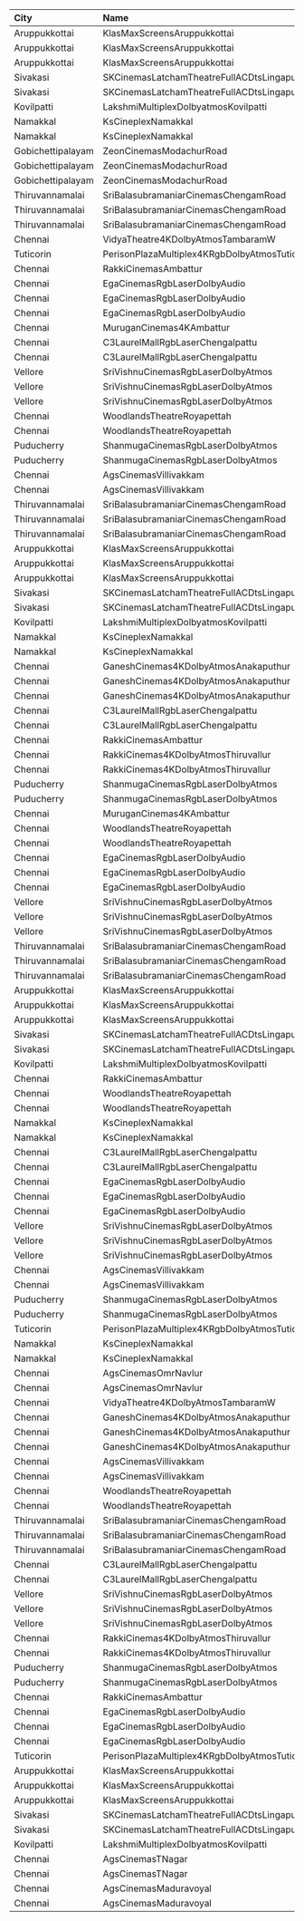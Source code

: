 | City              | Name                                             | Language |  Time | Type          | Price | Capacity | Booked |
| :---------------- | :----------------------------------------------- | :------- | ----: | :------------ | ----: | -------: | -----: |
| Aruppukkottai     | KlasMaxScreensAruppukkottai                      | Tamil    | 10:30 | Executive     |  130₹ |       96 |     96 |
| Aruppukkottai     | KlasMaxScreensAruppukkottai                      | Tamil    | 10:30 | Premium       |  100₹ |      416 |    208 |
| Aruppukkottai     | KlasMaxScreensAruppukkottai                      | Tamil    | 10:30 | Basic         |  100₹ |       46 |     46 |
| Sivakasi          | SKCinemasLatchamTheatreFullACDtsLingapuramColony | Tamil    | 10:30 | FirstClass    |  100₹ |      192 |     32 |
| Sivakasi          | SKCinemasLatchamTheatreFullACDtsLingapuramColony | Tamil    | 10:30 | SecondClass   |   70₹ |      214 |    214 |
| Kovilpatti        | LakshmiMultiplexDolbyatmosKovilpatti             | Tamil    | 10:30 | Platinum      |  120₹ |      208 |    104 |
| Namakkal          | KsCineplexNamakkal                               | Tamil    | 10:45 | FirstClass    |  100₹ |      133 |     59 |
| Namakkal          | KsCineplexNamakkal                               | Tamil    | 10:45 | SecondClass   |  100₹ |       40 |     27 |
| Gobichettipalayam | ZeonCinemasModachurRoad                          | Tamil    | 10:45 | Platinum      |  150₹ |       12 |      5 |
| Gobichettipalayam | ZeonCinemasModachurRoad                          | Tamil    | 10:45 | Gold          |  110₹ |      106 |     45 |
| Gobichettipalayam | ZeonCinemasModachurRoad                          | Tamil    | 10:45 | Silver        |   80₹ |       14 |      7 |
| Thiruvannamalai   | SriBalasubramaniarCinemasChengamRoad             | Tamil    | 11:15 | VipStadium    |  130₹ |       32 |     10 |
| Thiruvannamalai   | SriBalasubramaniarCinemasChengamRoad             | Tamil    | 11:15 | Executive     |  110₹ |       98 |     42 |
| Thiruvannamalai   | SriBalasubramaniarCinemasChengamRoad             | Tamil    | 11:15 | Economy       |   90₹ |       96 |     42 |
| Chennai           | VidyaTheatre4KDolbyAtmosTambaramW                | Tamil    | 11:30 | FirstClass    |  110₹ |      560 |    338 |
| Tuticorin         | PerisonPlazaMultiplex4KRgbDolbyAtmosTuticorin    | Tamil    | 11:30 | Premium       |  150₹ |      211 |     11 |
| Chennai           | RakkiCinemasAmbattur                             | Tamil    | 11:30 | Executive     |  110₹ |      210 |      8 |
| Chennai           | EgaCinemasRgbLaserDolbyAudio                     | Tamil    | 11:30 | Platinum      |  153₹ |       38 |     14 |
| Chennai           | EgaCinemasRgbLaserDolbyAudio                     | Tamil    | 11:30 | Gold          |  112₹ |      183 |     68 |
| Chennai           | EgaCinemasRgbLaserDolbyAudio                     | Tamil    | 11:30 | Copper        |   60₹ |       25 |     25 |
| Chennai           | MuruganCinemas4KAmbattur                         | Tamil    | 11:40 | Diamond       |  110₹ |       80 |      0 |
| Chennai           | C3LaurelMallRgbLaserChengalpattu                 | Tamil    | 11:45 | Platinum      |  150₹ |      224 |      0 |
| Chennai           | C3LaurelMallRgbLaserChengalpattu                 | Tamil    | 11:45 | Silver        |  150₹ |       40 |      0 |
| Vellore           | SriVishnuCinemasRgbLaserDolbyAtmos               | Tamil    | 11:45 | Box           |  130₹ |       18 |     18 |
| Vellore           | SriVishnuCinemasRgbLaserDolbyAtmos               | Tamil    | 11:45 | Couple        |  130₹ |       20 |      0 |
| Vellore           | SriVishnuCinemasRgbLaserDolbyAtmos               | Tamil    | 11:45 | Gold          |  110₹ |      247 |    135 |
| Chennai           | WoodlandsTheatreRoyapettah                       | Tamil    | 12:00 | FirstClass    |  100₹ |      408 |    391 |
| Chennai           | WoodlandsTheatreRoyapettah                       | Tamil    | 12:00 | SecondClass   |   60₹ |       51 |     51 |
| Puducherry        | ShanmugaCinemasRgbLaserDolbyAtmos                | Tamil    | 12:00 | Platinum      |  100₹ |      110 |      2 |
| Puducherry        | ShanmugaCinemasRgbLaserDolbyAtmos                | Tamil    | 12:00 | Gold          |   75₹ |       22 |      0 |
| Chennai           | AgsCinemasVillivakkam                            | English  | 13:15 | Pearl         |   60₹ |        9 |      0 |
| Chennai           | AgsCinemasVillivakkam                            | English  | 13:15 | Diamond       |  150₹ |       73 |     10 |
| Thiruvannamalai   | SriBalasubramaniarCinemasChengamRoad             | Tamil    | 14:30 | VipStadium    |  130₹ |       32 |     10 |
| Thiruvannamalai   | SriBalasubramaniarCinemasChengamRoad             | Tamil    | 14:30 | Executive     |  110₹ |       98 |     42 |
| Thiruvannamalai   | SriBalasubramaniarCinemasChengamRoad             | Tamil    | 14:30 | Economy       |   90₹ |       96 |     42 |
| Aruppukkottai     | KlasMaxScreensAruppukkottai                      | Tamil    | 14:30 | Executive     |  130₹ |       96 |     96 |
| Aruppukkottai     | KlasMaxScreensAruppukkottai                      | Tamil    | 14:30 | Premium       |  100₹ |      416 |    208 |
| Aruppukkottai     | KlasMaxScreensAruppukkottai                      | Tamil    | 14:30 | Basic         |  100₹ |       46 |     46 |
| Sivakasi          | SKCinemasLatchamTheatreFullACDtsLingapuramColony | Tamil    | 14:30 | FirstClass    |  100₹ |      192 |     32 |
| Sivakasi          | SKCinemasLatchamTheatreFullACDtsLingapuramColony | Tamil    | 14:30 | SecondClass   |   70₹ |      214 |    214 |
| Kovilpatti        | LakshmiMultiplexDolbyatmosKovilpatti             | Tamil    | 14:30 | Platinum      |  120₹ |      208 |    106 |
| Namakkal          | KsCineplexNamakkal                               | Tamil    | 14:45 | FirstClass    |  100₹ |      133 |     63 |
| Namakkal          | KsCineplexNamakkal                               | Tamil    | 14:45 | SecondClass   |  100₹ |       40 |     27 |
| Chennai           | GaneshCinemas4KDolbyAtmosAnakaputhur             | Tamil    | 14:45 | Box           |  110₹ |       24 |      0 |
| Chennai           | GaneshCinemas4KDolbyAtmosAnakaputhur             | Tamil    | 14:45 | Gold          |  110₹ |       82 |      0 |
| Chennai           | GaneshCinemas4KDolbyAtmosAnakaputhur             | Tamil    | 14:45 | Silver        |  110₹ |      174 |    106 |
| Chennai           | C3LaurelMallRgbLaserChengalpattu                 | Tamil    | 14:45 | Platinum      |  150₹ |      224 |      0 |
| Chennai           | C3LaurelMallRgbLaserChengalpattu                 | Tamil    | 14:45 | Silver        |  150₹ |       40 |      0 |
| Chennai           | RakkiCinemasAmbattur                             | Tamil    | 15:00 | Executive     |  110₹ |      210 |      2 |
| Chennai           | RakkiCinemas4KDolbyAtmosThiruvallur              | Tamil    | 15:00 | Box           |  110₹ |        9 |      9 |
| Chennai           | RakkiCinemas4KDolbyAtmosThiruvallur              | Tamil    | 15:00 | Premiumcircle |  110₹ |      509 |     24 |
| Puducherry        | ShanmugaCinemasRgbLaserDolbyAtmos                | Tamil    | 15:00 | Platinum      |  100₹ |      110 |      0 |
| Puducherry        | ShanmugaCinemasRgbLaserDolbyAtmos                | Tamil    | 15:00 | Gold          |   75₹ |       22 |      0 |
| Chennai           | MuruganCinemas4KAmbattur                         | Tamil    | 15:05 | Diamond       |  110₹ |       80 |      0 |
| Chennai           | WoodlandsTheatreRoyapettah                       | Tamil    | 15:15 | FirstClass    |  100₹ |      408 |    391 |
| Chennai           | WoodlandsTheatreRoyapettah                       | Tamil    | 15:15 | SecondClass   |   60₹ |       51 |     51 |
| Chennai           | EgaCinemasRgbLaserDolbyAudio                     | Tamil    | 15:15 | Platinum      |  153₹ |       38 |     14 |
| Chennai           | EgaCinemasRgbLaserDolbyAudio                     | Tamil    | 15:15 | Gold          |  112₹ |      183 |     69 |
| Chennai           | EgaCinemasRgbLaserDolbyAudio                     | Tamil    | 15:15 | Copper        |   60₹ |       25 |     25 |
| Vellore           | SriVishnuCinemasRgbLaserDolbyAtmos               | Tamil    | 15:15 | Box           |  130₹ |       18 |     18 |
| Vellore           | SriVishnuCinemasRgbLaserDolbyAtmos               | Tamil    | 15:15 | Couple        |  130₹ |       20 |      0 |
| Vellore           | SriVishnuCinemasRgbLaserDolbyAtmos               | Tamil    | 15:15 | Gold          |  110₹ |      247 |    133 |
| Thiruvannamalai   | SriBalasubramaniarCinemasChengamRoad             | Tamil    | 18:15 | VipStadium    |  130₹ |       32 |     10 |
| Thiruvannamalai   | SriBalasubramaniarCinemasChengamRoad             | Tamil    | 18:15 | Executive     |  110₹ |       98 |     42 |
| Thiruvannamalai   | SriBalasubramaniarCinemasChengamRoad             | Tamil    | 18:15 | Economy       |   90₹ |       96 |     42 |
| Aruppukkottai     | KlasMaxScreensAruppukkottai                      | Tamil    | 18:30 | Executive     |  130₹ |       96 |     96 |
| Aruppukkottai     | KlasMaxScreensAruppukkottai                      | Tamil    | 18:30 | Premium       |  100₹ |      416 |    208 |
| Aruppukkottai     | KlasMaxScreensAruppukkottai                      | Tamil    | 18:30 | Basic         |  100₹ |       46 |     46 |
| Sivakasi          | SKCinemasLatchamTheatreFullACDtsLingapuramColony | Tamil    | 18:30 | FirstClass    |  100₹ |      192 |     32 |
| Sivakasi          | SKCinemasLatchamTheatreFullACDtsLingapuramColony | Tamil    | 18:30 | SecondClass   |   70₹ |      214 |    214 |
| Kovilpatti        | LakshmiMultiplexDolbyatmosKovilpatti             | Tamil    | 18:30 | Platinum      |  120₹ |      208 |    104 |
| Chennai           | RakkiCinemasAmbattur                             | Tamil    | 18:30 | Executive     |  110₹ |      210 |      2 |
| Chennai           | WoodlandsTheatreRoyapettah                       | Tamil    | 18:45 | FirstClass    |  100₹ |      408 |    391 |
| Chennai           | WoodlandsTheatreRoyapettah                       | Tamil    | 18:45 | SecondClass   |   60₹ |       51 |     51 |
| Namakkal          | KsCineplexNamakkal                               | Tamil    | 18:45 | FirstClass    |  100₹ |      133 |     59 |
| Namakkal          | KsCineplexNamakkal                               | Tamil    | 18:45 | SecondClass   |  100₹ |       40 |     27 |
| Chennai           | C3LaurelMallRgbLaserChengalpattu                 | Tamil    | 18:45 | Platinum      |  150₹ |      224 |      0 |
| Chennai           | C3LaurelMallRgbLaserChengalpattu                 | Tamil    | 18:45 | Silver        |  150₹ |       40 |      0 |
| Chennai           | EgaCinemasRgbLaserDolbyAudio                     | Tamil    | 18:45 | Platinum      |  153₹ |       38 |     15 |
| Chennai           | EgaCinemasRgbLaserDolbyAudio                     | Tamil    | 18:45 | Gold          |  112₹ |      183 |     66 |
| Chennai           | EgaCinemasRgbLaserDolbyAudio                     | Tamil    | 18:45 | Copper        |   60₹ |       25 |     25 |
| Vellore           | SriVishnuCinemasRgbLaserDolbyAtmos               | Tamil    | 18:45 | Box           |  130₹ |       18 |     18 |
| Vellore           | SriVishnuCinemasRgbLaserDolbyAtmos               | Tamil    | 18:45 | Couple        |  130₹ |       20 |      0 |
| Vellore           | SriVishnuCinemasRgbLaserDolbyAtmos               | Tamil    | 18:45 | Gold          |  110₹ |      247 |    135 |
| Chennai           | AgsCinemasVillivakkam                            | English  | 19:00 | Pearl         |   60₹ |        9 |      3 |
| Chennai           | AgsCinemasVillivakkam                            | English  | 19:00 | Diamond       |  150₹ |       73 |      5 |
| Puducherry        | ShanmugaCinemasRgbLaserDolbyAtmos                | Tamil    | 19:00 | Platinum      |  100₹ |      110 |      0 |
| Puducherry        | ShanmugaCinemasRgbLaserDolbyAtmos                | Tamil    | 19:00 | Gold          |   75₹ |       22 |      0 |
| Tuticorin         | PerisonPlazaMultiplex4KRgbDolbyAtmosTuticorin    | Tamil    | 19:30 | Premium       |  150₹ |      211 |      0 |
| Namakkal          | KsCineplexNamakkal                               | Tamil    | 21:30 | FirstClass    |  100₹ |      133 |     59 |
| Namakkal          | KsCineplexNamakkal                               | Tamil    | 21:30 | SecondClass   |  100₹ |       40 |     27 |
| Chennai           | AgsCinemasOmrNavlur                              | English  | 21:45 | Pearl         |   65₹ |       31 |     15 |
| Chennai           | AgsCinemasOmrNavlur                              | English  | 21:45 | Diamond       |  165₹ |      274 |    137 |
| Chennai           | VidyaTheatre4KDolbyAtmosTambaramW                | Tamil    | 21:45 | FirstClass    |  110₹ |      560 |    332 |
| Chennai           | GaneshCinemas4KDolbyAtmosAnakaputhur             | Tamil    | 21:45 | Box           |  110₹ |       24 |     24 |
| Chennai           | GaneshCinemas4KDolbyAtmosAnakaputhur             | Tamil    | 21:45 | Gold          |  110₹ |       82 |      2 |
| Chennai           | GaneshCinemas4KDolbyAtmosAnakaputhur             | Tamil    | 21:45 | Silver        |  110₹ |      174 |    106 |
| Chennai           | AgsCinemasVillivakkam                            | English  | 22:00 | Pearl         |   60₹ |        9 |      0 |
| Chennai           | AgsCinemasVillivakkam                            | English  | 22:00 | Diamond       |  150₹ |       73 |      0 |
| Chennai           | WoodlandsTheatreRoyapettah                       | Tamil    | 22:00 | FirstClass    |  100₹ |      408 |    391 |
| Chennai           | WoodlandsTheatreRoyapettah                       | Tamil    | 22:00 | SecondClass   |   60₹ |       51 |     51 |
| Thiruvannamalai   | SriBalasubramaniarCinemasChengamRoad             | Tamil    | 22:00 | VipStadium    |  130₹ |       32 |     10 |
| Thiruvannamalai   | SriBalasubramaniarCinemasChengamRoad             | Tamil    | 22:00 | Executive     |  110₹ |       98 |     42 |
| Thiruvannamalai   | SriBalasubramaniarCinemasChengamRoad             | Tamil    | 22:00 | Economy       |   90₹ |       96 |     42 |
| Chennai           | C3LaurelMallRgbLaserChengalpattu                 | Tamil    | 22:00 | Platinum      |  150₹ |      224 |      0 |
| Chennai           | C3LaurelMallRgbLaserChengalpattu                 | Tamil    | 22:00 | Silver        |  150₹ |       40 |      0 |
| Vellore           | SriVishnuCinemasRgbLaserDolbyAtmos               | Tamil    | 22:00 | Box           |  130₹ |       18 |     18 |
| Vellore           | SriVishnuCinemasRgbLaserDolbyAtmos               | Tamil    | 22:00 | Couple        |  130₹ |       20 |      0 |
| Vellore           | SriVishnuCinemasRgbLaserDolbyAtmos               | Tamil    | 22:00 | Gold          |  110₹ |      247 |    133 |
| Chennai           | RakkiCinemas4KDolbyAtmosThiruvallur              | Tamil    | 22:00 | Box           |  110₹ |        9 |      9 |
| Chennai           | RakkiCinemas4KDolbyAtmosThiruvallur              | Tamil    | 22:00 | Premiumcircle |  110₹ |      509 |     27 |
| Puducherry        | ShanmugaCinemasRgbLaserDolbyAtmos                | Tamil    | 22:00 | Platinum      |  100₹ |      110 |      0 |
| Puducherry        | ShanmugaCinemasRgbLaserDolbyAtmos                | Tamil    | 22:00 | Gold          |   75₹ |       22 |      0 |
| Chennai           | RakkiCinemasAmbattur                             | Tamil    | 22:15 | Executive     |  110₹ |      210 |      2 |
| Chennai           | EgaCinemasRgbLaserDolbyAudio                     | Tamil    | 22:15 | Platinum      |  153₹ |       38 |     38 |
| Chennai           | EgaCinemasRgbLaserDolbyAudio                     | Tamil    | 22:15 | Gold          |  112₹ |      183 |     66 |
| Chennai           | EgaCinemasRgbLaserDolbyAudio                     | Tamil    | 22:15 | Copper        |   60₹ |       25 |     25 |
| Tuticorin         | PerisonPlazaMultiplex4KRgbDolbyAtmosTuticorin    | Tamil    | 22:30 | Premium       |  150₹ |      211 |      0 |
| Aruppukkottai     | KlasMaxScreensAruppukkottai                      | Tamil    | 22:30 | Executive     |  130₹ |       96 |     96 |
| Aruppukkottai     | KlasMaxScreensAruppukkottai                      | Tamil    | 22:30 | Premium       |  100₹ |      416 |    208 |
| Aruppukkottai     | KlasMaxScreensAruppukkottai                      | Tamil    | 22:30 | Basic         |  100₹ |       46 |     46 |
| Sivakasi          | SKCinemasLatchamTheatreFullACDtsLingapuramColony | Tamil    | 22:30 | FirstClass    |  100₹ |      192 |     32 |
| Sivakasi          | SKCinemasLatchamTheatreFullACDtsLingapuramColony | Tamil    | 22:30 | SecondClass   |   70₹ |      214 |    214 |
| Kovilpatti        | LakshmiMultiplexDolbyatmosKovilpatti             | Tamil    | 22:30 | Platinum      |  120₹ |      208 |    104 |
| Chennai           | AgsCinemasTNagar                                 | English  | 22:35 | Pearl         |   65₹ |       12 |     12 |
| Chennai           | AgsCinemasTNagar                                 | English  | 22:35 | Diamond       |  165₹ |       99 |     12 |
| Chennai           | AgsCinemasMaduravoyal                            | English  | 22:35 | Pearl         |   60₹ |       12 |      2 |
| Chennai           | AgsCinemasMaduravoyal                            | English  | 22:35 | Diamond       |  150₹ |      119 |      0 |